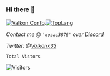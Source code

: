 ### Hi there 👋






<a href="https://github.com//">
  <img align="center" src="https://github-readme-stats.vercel.app/api?username=ValkonX33&show_icons=true&count_private=true&include_all_commits=true&theme=midnight-purple" alt="Valkon Contb" />
</a>
<a href="https://github.com/ValkonX33">
  <img align="center" src="https://github-readme-stats.vercel.app/api/top-langs/?username=ValkonX33&layout=compact&theme=midnight-purple&langs_count=10" alt="TopLang"/>
</a>
<br>


*Contact me @ `'xozac3876'` over [Discord](%28https://discord.com/channels/@me%29*)*

*Twitter: @[Valkonx33](https://twitter.com/Valkonx33)*

<code>Total Vistors</code>
<br>
<!--![Profile Visits](https://profile-counter.glitch.me/ValkonX33/count.svg)-->
![Visitors](https://visitor-badge.laobi.icu/badge?page_id=ValkonX33.Valkonx33&title=Visitors)
